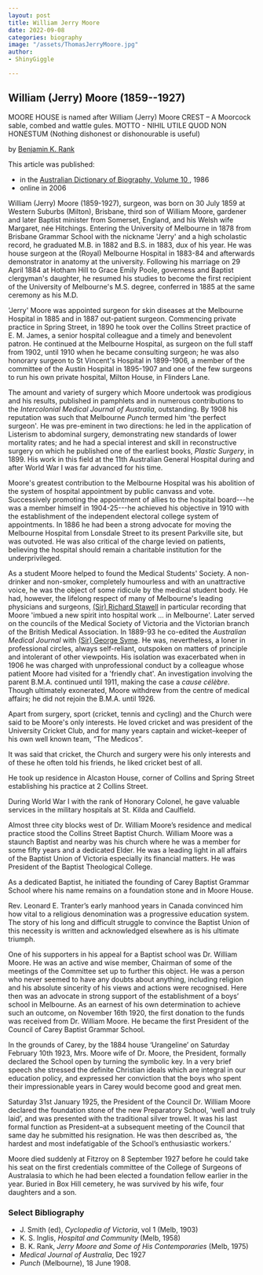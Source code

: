 ```yaml
---
layout: post
title: William Jerry Moore
date: 2022-09-08
categories: biography
image: "/assets/ThomasJerryMoore.jpg"
author:
- ShinyGiggle

---
```


William (Jerry) Moore (1859--1927)
---------------------------------

MOORE HOUSE is named after William (Jerry) Moore
CREST – A Moorcock sable, combed and wattle gules.
MOTTO - NIHIL UTILE QUOD NON HONESTUM (Nothing dishonest or dishonourable is useful)


by [Benjamin K. Rank](https://adb.anu.edu.au/biographies/author/?author=3084)

This article was published:

-   in the [Australian Dictionary of Biography, Volume 10 ](https://adb.anu.edu.au/biographies/project/?name=australian-dictionary-biography-volume-10), 1986
-   online in 2006

William (Jerry) Moore (1859-1927), surgeon, was born on 30 July 1859 at Western Suburbs (Milton), Brisbane, third son of William Moore, gardener and later Baptist minister from Somerset, England, and his Welsh wife Margaret, née Hitchings. Entering the University of Melbourne in 1878 from Brisbane Grammar School with the nickname 'Jerry' and a high scholastic record, he graduated M.B. in 1882 and B.S. in 1883, dux of his year. He was house surgeon at the (Royal) Melbourne Hospital in 1883-84 and afterwards demonstrator in anatomy at the university. Following his marriage on 29 April 1884 at Hotham Hill to Grace Emily Poole, governess and Baptist clergyman's daughter, he resumed his studies to become the first recipient of the University of Melbourne's M.S. degree, conferred in 1885 at the same ceremony as his M.D.

'Jerry' Moore was appointed surgeon for skin diseases at the Melbourne Hospital in 1885 and in 1887 out-patient surgeon. Commencing private practice in Spring Street, in 1890 he took over the Collins Street practice of E. M. James, a senior hospital colleague and a timely and benevolent patron. He continued at the Melbourne Hospital, as surgeon on the full staff from 1902, until 1910 when he became consulting surgeon; he was also honorary surgeon to St Vincent's Hospital in 1899-1906, a member of the committee of the Austin Hospital in 1895-1907 and one of the few surgeons to run his own private hospital, Milton House, in Flinders Lane.

The amount and variety of surgery which Moore undertook was prodigious and his results, published in pamphlets and in numerous contributions to the *Intercolonial Medical Journal of Australia*, outstanding. By 1908 his reputation was such that Melbourne *Punch* termed him 'the perfect surgeon'. He was pre-eminent in two directions: he led in the application of Listerism to abdominal surgery, demonstrating new standards of lower mortality rates; and he had a special interest and skill in reconstructive surgery on which he published one of the earliest books, *Plastic Surgery*, in 1899. His work in this field at the 11th Australian General Hospital during and after World War I was far advanced for his time.

Moore's greatest contribution to the Melbourne Hospital was his abolition of the system of hospital appointment by public canvass and vote. Successively promoting the appointment of allies to the hospital board---he was a member himself in 1904-25---he achieved his objective in 1910 with the establishment of the independent electoral college system of appointments. In 1886 he had been a strong advocate for moving the Melbourne Hospital from Lonsdale Street to its present Parkville site, but was outvoted. He was also critical of the charge levied on patients, believing the hospital should remain a charitable institution for the underprivileged.

As a student Moore helped to found the Medical Students' Society. A non-drinker and non-smoker, completely humourless and with an unattractive voice, he was the object of some ridicule by the medical student body. He had, however, the lifelong respect of many of Melbourne's leading physicians and surgeons, [(Sir) Richard Stawell](https://adb.anu.edu.au/biography/stawell-richard-rawdon-8633 "Stawell, Sir Richard Rawdon (1864 - 1935)") in particular recording that Moore 'imbued a new spirit into hospital work ... in Melbourne'. Later served on the councils of the Medical Society of Victoria and the Victorian branch of the British Medical Association. In 1889-93 he co-edited the *Australian Medical Journal* with [(Sir) George Syme](https://adb.anu.edu.au/biography/syme-george-adlington-8733 "Syme, Sir George Adlington (1859 - 1929)"). He was, nevertheless, a loner in professional circles, always self-reliant, outspoken on matters of principle and intolerant of other viewpoints. His isolation was exacerbated when in 1906 he was charged with unprofessional conduct by a colleague whose patient Moore had visited for a 'friendly chat'. An investigation involving the parent B.M.A. continued until 1911, making the case a *cause célèbre*. Though ultimately exonerated, Moore withdrew from the centre of medical affairs; he did not rejoin the B.M.A. until 1926.

Apart from surgery, sport (cricket, tennis and cycling) and the Church were said to be Moore's only interests. He loved cricket and was president of the University Cricket Club, and for many years captain and wicket–keeper of his own well known team, “The Medicos”. 

It was said that cricket, the Church and surgery were his only interests and of these he often told his friends, he liked cricket best of all.

He took up residence in Alcaston House, corner of Collins and Spring Street establishing his practice at 2 Collins Street.

During World War I with the rank of Honorary Colonel, he gave valuable services in the military hospitals at St. Kilda and Caulfield. 

Almost three city blocks west of Dr. William Moore’s residence and medical practice stood the Collins Street Baptist Church.  William Moore was a staunch Baptist and nearby was his church where he was a member for some fifty years and a dedicated Elder.  He was a leading light in all affairs of the Baptist Union of Victoria especially its financial matters.  He was President of the Baptist Theological College.

As a dedicated Baptist, he initiated the founding of Carey Baptist Grammar School where his name remains on a foundation stone and in Moore House. 

Rev. Leonard E. Tranter’s early manhood years in Canada convinced him how vital to a religious denomination was a progressive education system.  The story of his long and difficult struggle to convince the Baptist Union of this necessity is written and acknowledged elsewhere as is his ultimate triumph.

One of his supporters in his appeal for a Baptist school was Dr.  William Moore.  He was an active and wise member, Chairman of some of the meetings of the Committee set up to further this object.  He was a person who never seemed to have any doubts about anything, including religion and his absolute sincerity of his views and actions were recognised.  Here then was an advocate in strong support of the establishment of a boys’ school in Melbourne.  As an earnest of his own determination to achieve such an outcome, on November 16th 1920, the first donation to the funds was received from Dr. William Moore.  He became the first President of the Council of Carey Baptist Grammar School.

In the grounds of Carey, by the 1884 house ‘Urangeline’ on Saturday February 10th 1923, Mrs. Moore wife of Dr. Moore, the President, formally declared the School open by turning the symbolic key.  In a very brief speech she stressed the definite Christian ideals which are integral in our education policy, and expressed her conviction that the boys who spent their impressionable years in Carey would become good and great men.

Saturday 31st January 1925, the President of the Council Dr. William Moore declared the foundation stone of the new Preparatory School, ‘well and truly laid’, and was presented with the traditional silver trowel.  It was his last formal function as President–at a subsequent meeting of the Council that same day he submitted his resignation.  He was then described as, ‘the hardest and most indefatigable of the School’s enthusiastic workers.’ 

Moore died suddenly at Fitzroy on 8 September 1927 before he could take his seat on the first credentials committee of the College of Surgeons of Australasia to which he had been elected a foundation fellow earlier in the year. Buried in Box Hill cemetery, he was survived by his wife, four daughters and a son.

### Select Bibliography

-   J. Smith (ed), *Cyclopedia of Victoria*, vol 1 (Melb, 1903)
-   K. S. Inglis, *Hospital and Community* (Melb, 1958)
-   B. K. Rank, *Jerry Moore and Some of His Contemporaries* (Melb, 1975)
-   *Medical Journal of Australia*, Dec 1927
-   *Punch* (Melbourne), 18 June 1908.